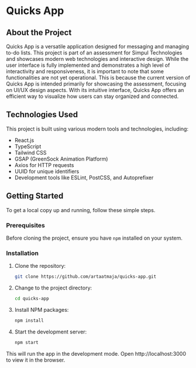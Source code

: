 # Quicks App

## About the Project

Quicks App is a versatile application designed for messaging and managing to-do lists. This project is part of an assessment for Simpul Technologies and showcases modern web technologies and interactive design. While the user interface is fully implemented and demonstrates a high level of interactivity and responsiveness, it is important to note that some functionalities are not yet operational. This is because the current version of Quicks App is intended primarily for showcasing the assessment, focusing on UI/UX design aspects. With its intuitive interface, Quicks App offers an efficient way to visualize how users can stay organized and connected.

## Technologies Used

This project is built using various modern tools and technologies, including:

- React.js
- TypeScript
- Tailwind CSS
- GSAP (GreenSock Animation Platform)
- Axios for HTTP requests
- UUID for unique identifiers
- Development tools like ESLint, PostCSS, and Autoprefixer

## Getting Started

To get a local copy up and running, follow these simple steps.

### Prerequisites

Before cloning the project, ensure you have `npm` installed on your system.

### Installation

1. Clone the repository:

   ```bash
   git clone https://github.com/artaatmaja/quicks-app.git
   ```

2. Change to the project directory:

   ```bash
   cd quicks-app
   ```

3. Install NPM packages:

   ```bash
   npm install
   ```

4. Start the development server:
   ```bash
   npm start
   ```

This will run the app in the development mode. Open http://localhost:3000 to view it in the browser.
